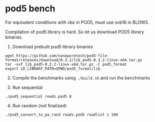 # pod5 bench

For equivalent conditions with vbz in POD5, must use svb16 in BLOW5.

Compilation of pod5 library is hard. So let us download POD5 library binaries.

1. Download prebuilt pod5 library binaries

```
wget https://github.com/nanoporetech/pod5-file-format/releases/download/0.3.2/lib_pod5-0.3.2-linux-x64.tar.gz
tar -xvf lib_pod5-0.3.2-linux-x64.tar.gz -C pod5_format
export LD_LIBRARY_PATH=$PWD/pod5_format/lib
```
2. Compile the benchmarks using `./build.sh` and run the benchmarks

3. Run sequential
```
./pod5_sequential reads.pod5 8
```
4. Run random (not finalized)
```
./pod5_convert_to_pa_rand reads.pod5 readlist 1 100
```
